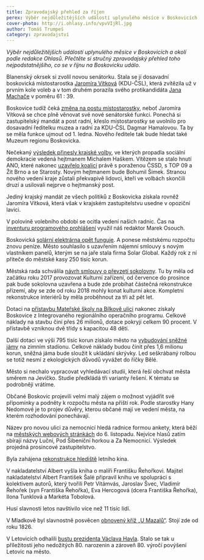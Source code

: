 ```yaml
---
title: Zpravodajský přehled za říjen
perex: Výběr nejdůležitějších událostí uplynulého měsíce v Boskovicích a okolí podle redakce Ohlasů. Přečtěte si stručný zpravodajský přehled toho nejpodstatnějšího, co se v říjnu na Boskovicku událo.
cover-photo: http://i.ohlasy.info/vpvVIjRl.jpg
author: Tomáš Trumpeš
category: zpravodajství
---
```


*Výběr nejdůležitějších událostí uplynulého měsíce v Boskovicích a okolí podle redakce Ohlasů. Přečtěte si stručný zpravodajský přehled toho nejpodstatnějšího, co se v říjnu na Boskovicku událo.*

Blanenský okrsek si zvolil novou senátorku. Stala se jí dosavadní boskovická místostarostka [Jaromíra Vítková](http://www.ohlasy.info/clanky/2016/10/rozhovor-vitkova.html) (KDU-ČSL), která zvítězila už v prvním kole voleb a v tom druhém porazila svého protikandidáta [Jana Machače](http://www.ohlasy.info/clanky/2016/10/rozhovor-machac.html) v poměru 61 : 39.

Boskovice tudíž čeká [změna na postu místostarostky](http://www.ohlasy.info/clanky/2016/10/mistostarostka-hamalova.html), neboť Jaromíra Vítková se chce plně věnovat své nové senátorské funkci. Ponechá si zastupitelský mandát a post radní, křeslo místostarostky se uvolnilo pro dosavadní ředitelku muzea a radní za KDU-ČSL Dagmar Hamalovou. Ta by se měla funkce ujmout od 1. ledna. Nového ředitele tak bude hledat také Muzeum regionu Boskovicka.

Nečekaný [výsledek přinesly krajské volby](http://www.ohlasy.info/clanky/2016/10/vysledky-voleb.html), ve kterých propadla sociální demokracie vedená hejtmanem Michalem Haškem. Vítězem se stalo hnutí ANO, které nakonec [uzavřelo koalici](http://www.ohlasy.info/clanky/2016/10/krajska-koalice.html) právě s poraženou ČSSD, s TOP 09 a Žít Brno a se Starosty. Novým hejtmanem bude Bohumil Šimek. Stranou nového vedení kraje zůstali překvapivě lidovci, kteří ve volbách skončili druzí a usilovali nejprve o hejtmanský post.

Jediný krajský mandát ze všech politiků z Boskovicka získala rovněž Jaromíra Vítková, která však v krajském zastupitelstvu usedne v opoziční lavici.

V polovině volebního období se ocitla vedení našich radnic. Čas na [inventuru programového prohlášení](http://www.ohlasy.info/clanky/2016/10/inventura-koalice.html) využil náš redaktor Marek Osouch.

Boskovická [solární elektrárna opět funguje](http://www.ohlasy.info/clanky/2016/10/elektrarna-funguje.html). A ponese městskému rozpočtu znovu peníze. Město souhlasilo s uzavřením nájemní smlouvy s novým vlastníkem panelů, kterým se na jaře stala firma Solar Global. Každý rok z ní přiteče do městské kasy 250 tisíc korun.

Městská rada schválila [návrh smlouvy o převzetí sokolovny](http://blanensky.denik.cz/zpravy_region/radni-schvalili-bezplatny-prevod-boskovicke-sokolovny-hodnota-daru-21-milionu-20161027.html). Tu by měla od začátku roku 2017 provozovat Kulturní zařízení, od července do prosince pak bude sokolovna uzavřena a bude zde probíhat částečná rekonstrukce přízemí, aby se zde od roku 2018 mohly konat kulturní akce. Kompletní rekonstrukce interiérů by měla proběhnout za tři až pět let.

Dotaci na [přístavbu Mateřské školy na Bílkově ulici](http://www.ohlasy.info/clanky/2016/02/pristavba-ms.html) nakonec získaly Boskovice z Integrovaného regionálního operačního programu. Celkové náklady na stavbu činí přes 26 milionů, dotace pokryjí celkem 90 procent. V přístavbě vzniknou dvě třídy s kapacitou 48 dětí.

Další dotaci ve výši 795 tisíc korun získalo město na [vybudování sněžné jámy](http://blanensky.denik.cz/zpravy_region/boskovicti-postavi-sneznou-jamu-na-zimnim-stadionu-20161027.html) na zimním stadionu. Celkové náklady budou činit přes 1,6 milionu korun, sněžná jáma bude sloužit k ukládání skrývky. Led seškrábaný rolbou se totiž nesmí z ekologických důvodů vyvážet do říčky Bělé.

Město si nechalo vypracovat vyhledávací studii, která řeší obchvat města směrem na Jevíčko. Studie předkládá tři varianty řešení. K tématu se podrobněji vrátíme.

Občané Boskovic projevili velmi malý zájem o možnost vyjádřit své připomínky a podněty k rozpočtu města na příští rok. Podle starostky Hany Nedomové je to projev důvěry, kterou občané mají ve vedení města, na kterém rozhodování ponechávají.

Název pro novou ulici za nemocnicí hledá radnice formou ankety, která běží na [městských webových stránkách](http://boskovice.cz/) do 6. listopadu. Nejvíce hlasů zatím sbírají názvy Luční, Pod Šibeniční horkou a Za Nemocnicí. Výsledek projedná prosincové zastupitelstvo.

Byla zahájena [rekonstrukce hlediště](https://www.facebook.com/ohlasy/posts/1113523602035087) letního kina.

V nakladatelství Albert vyšla kniha o malíři Františku Řehořkovi. Majitel nakladatelství Albert František Šalé připravil knihu ve spolupráci s kolektivem autorů, který tvořili Petr Vítámvás, Jaroslav Švec, Vladimír Řehořek (syn Františka Řehořka), Eva Hercogová (dcera Františka Řehořka), Ilona Tunklová a Markéta Tobolová.

Husí slavnosti letos navštívilo více než 11 tisíc lidí.

V Mladkově byl slavnostně posvěcen [obnovený kříž „U Mazalů“](http://boskovice.cz/slavnostni-posveceni-krize-v-mladkove/d-29363/p1=1019). Stojí zde od roku 1826.

V Letovicích odhalili [bustu prezidenta Václava Havla](http://www.havelvletovicich.cz/). Stalo se tak u příležitosti jeho nedožitých 80. narozenin a zároveň 80. výročí povýšení Letovic na město.
